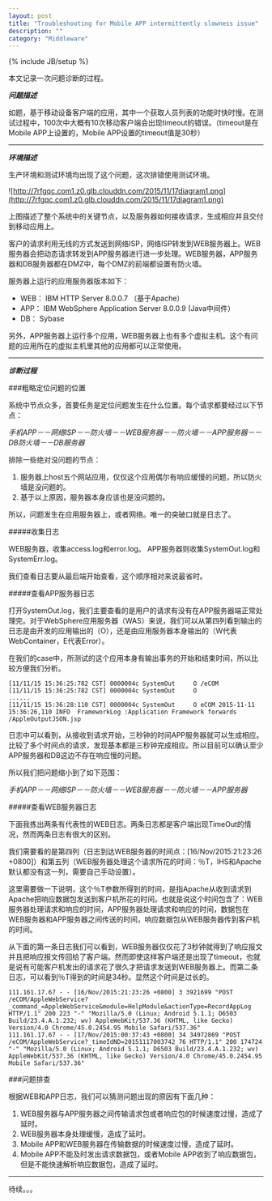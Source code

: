 ```yaml
---
layout: post
title: "Troubleshooting for Mobile APP intermittently slowness issue"
description: ""
category: "Middleware"
---
```

{% include JB/setup %}

本文记录一次问题诊断的过程。

***问题描述***

如题，基于移动设备客户端的应用，其中一个获取人员列表的功能时快时慢。在测试过程中，100次中大概有10次移动客户端会出现timeout的错误。（timeout是在Mobile APP上设置的，Mobile APP设置的timeout值是30秒）

<!-- more -->

------

***环境描述***

生产环境和测试环境均出现了这个问题，这次排错使用测试环境。

![http://7rfgqc.com1.z0.glb.clouddn.com/2015/11/17diagram1.png](http://7rfgqc.com1.z0.glb.clouddn.com/2015/11/17diagram1.png)

上图描述了整个系统中的关键节点，以及服务器如何接收请求，生成相应并且交付到移动应用上。

客户的请求利用无线的方式发送到网络ISP，网络ISP转发到WEB服务器上。WEB服务器会把动态请求转发到APP服务器进行进一步处理。WEB服务器，APP服务器和DB服务器都在DMZ中，每个DMZ的前端都设置有防火墙。

服务器上运行的应用服务器版本如下：

- WEB： IBM HTTP Server 8.0.0.7 （基于Apache）
- APP： IBM WebSphere Application Server 8.0.0.9 (Java中间件）
- DB： Sybase

另外，APP服务器上运行多个应用，WEB服务器上也有多个虚拟主机。这个有问题的应用所在的虚拟主机里其他的应用都可以正常使用。

------

***诊断过程***

###粗略定位问题的位置

系统中节点众多，首要任务是定位问题发生在什么位置。每个请求都要经过以下节点：

*手机APP－－网络ISP－－防火墙－－WEB服务器－－防火墙－－APP服务器－－DB防火墙－－DB服务器*

排除一些绝对没问题的节点：

1. 服务器上host五个网站应用，仅仅这个应用偶尔有响应缓慢的问题，所以防火墙是没问题的。
2. 基于以上原因，服务器本身应该也是没问题的。

所以，问题发生在应用服务器上，或者网络。唯一的突破口就是日志了。

#####收集日志

WEB服务器，收集access.log和error.log。 APP服务器则收集SystemOut.log和SystemErr.log。

我们查看日志要从最后端开始查看，这个顺序相对来说最省时。


#####查看APP服务器日志

打开SystemOut.log，我们主要查看的是用户的请求有没有在APP服务器端正常处理完。对于WebSphere应用服务器（WAS）来说，我们可以从第四列看到输出的日志是由开发的应用输出的（O），还是由应用服务器本身输出的（W代表WebContainer，E代表Error）。

在我们的case中，所测试的这个应用本身有输出事务的开始和结束时间，所以比较方便我们分析。

	[11/11/15 15:36:25:782 CST] 0000004c SystemOut     O /eCOM
	[11/11/15 15:36:25:782 CST] 0000004c SystemOut     O 
	......
	[11/11/15 15:36:28:110 CST] 0000004c SystemOut     O eCOM 2015-11-11 15:36:26,110 INFO  FrameworkLog :Application Framework forwards /AppleOutputJSON.jsp

日志中可以看到，从接收到请求开始，三秒钟的时间APP服务器就可以生成相应。比较了多个时间点的请求，发现基本都是三秒钟完成相应。所以目前可以确认至少APP服务器和DB这边不存在响应慢的问题。


所以我们把问题缩小到了如下范围：

*手机APP－－网络ISP－－防火墙－－WEB服务器－－防火墙－－APP服务器*


#####查看WEB服务器日志

下面我拣出两条有代表性的WEB日志。两条日志都是客户端出现TimeOut的情况，然而两条日志有很大的区别。

我们需要看的是第四列（日志到达WEB服务器的时间点：[16/Nov/2015:21:23:26 +0800]）和第五列（WEB服务器处理这个请求所花的时间：％T，IHS和Apache默认都没有这一列，需要自己手动设置）。

这里需要做一下说明，这个％T参数所得到的时间，是指Apache从收到请求到Apache把响应数据包发送到客户机所花的时间。也就是说这个时间包含了：WEB服务器处理请求和响应的时间，APP服务器处理请求和响应的时间，数据包在WEB服务器和APP服务器之间传送的时间，响应数据包从WEB服务器传到客户机的时间。

从下面的第一条日志我们可以看到，WEB服务器仅仅花了3秒钟就得到了响应报文并且把响应报文传回给了客户端。然而即使这样客户端还是出现了timeout，也就是说有可能客户机发出的请求花了很久才把请求发送到WEB服务器上。而第二条日志，可以看到％T得到的时间是34秒。显然这个时间是过长的。

	111.161.17.67 - - [16/Nov/2015:21:23:26 +0800] 3 3921699 "POST /eCOM/AppleWebService?_command_=AppleWebService&module=HelpModule&actionType=RecordAppLog HTTP/1.1" 200 223 "-" "Mozilla/5.0 (Linux; Android 5.1.1; D6503 Build/23.4.A.1.232; wv) AppleWebKit/537.36 (KHTML, like Gecko) Version/4.0 Chrome/45.0.2454.95 Mobile Safari/537.36" 
	111.161.17.67 - - [17/Nov/2015:00:37:43 +0800] 34 34972869 "POST /eCOM/AppleWebService?_timeIdND=20151117003742_76 HTTP/1.1" 200 174724 "-" "Mozilla/5.0 (Linux; Android 5.1.1; D6503 Build/23.4.A.1.232; wv) AppleWebKit/537.36 (KHTML, like Gecko) Version/4.0 Chrome/45.0.2454.95 Mobile Safari/537.36" 



###问题排查

根据WEB和APP日志，我们可以猜测问题出现的原因有下面几种：

1. WEB服务器与APP服务器之间传输请求包或者响应包的时候速度过慢，造成了延时。
2. WEB服务器本身处理缓慢，造成了延时。
3. Mobile APP和WEB服务器在传输数据的时候速度过慢，造成了延时。
4. Mobile APP不能及时发出请求数据包，或者Mobile APP收到了响应数据包，但是不能快速解析响应数据包，造成了延时。

********

待续。。。